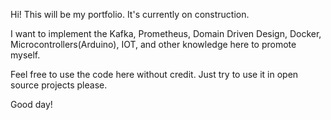 Hi! This will be my portfolio. It's currently on construction. 

I want to implement the Kafka, Prometheus, Domain Driven Design, Docker, Microcontrollers(Arduino), IOT, and other knowledge here to promote myself.

Feel free to use the code here without credit. Just try to use it in open source projects please.

Good day!
